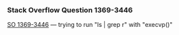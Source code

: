 ### Stack Overflow Question 1369-3446

[SO 1369-3446](https://stackoverflow.com/q/13693446) &mdash;
trying to run &quot;ls | grep r&quot; with &quot;execvp()&quot;
